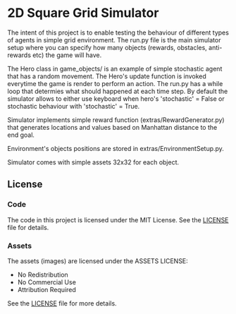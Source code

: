# 2D Square Grid Simulator

The intent of this project is to enable testing the behaviour of different types of agents in simple grid environment.
The run.py file is the main simulator setup where you can specify how many objects (rewards, obstacles, anti-rewards etc) the game will have. 

The Hero class in game_objects/ is an example of simple stochastic agent that has a random movement. The Hero's update function is invoked everytime the game is render to perform an action.
The run.py has a while loop that determies what should happened at each time step. By default the simulator allows to either use keyboard when hero's 'stochastic' = False or stochastic behaviour with 'stochastic' = True.

Simulator implements simple reward function (extras/RewardGenerator.py) that generates locations and values based on Manhattan distance to the end goal.

Environment's objects positions are stored in extras/EnvironmentSetup.py.

Simulator comes with simple assets 32x32 for each object.

## License

### Code
The code in this project is licensed under the MIT License. See the [LICENSE](LICENSE) file for details.

### Assets
The assets (images) are licensed under the ASSETS LICENSE:
- No Redistribution
- No Commercial Use
- Attribution Required

See the [LICENSE](LICENSE) file for more details.